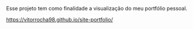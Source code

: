 Esse projeto tem como finalidade a visualização do meu portfólio pessoal.

https://vitorrocha98.github.io/site-portfolio/
